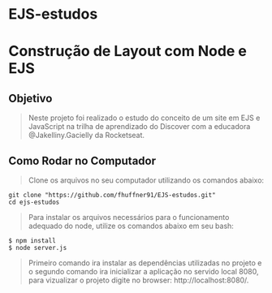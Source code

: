 # EJS-estudos

# Construção de Layout com Node e EJS
## Objetivo
> Neste projeto foi realizado o estudo do conceito de um site em EJS e JavaScript na trilha de aprendizado do Discover com a educadora @Jakelliny.Gacielly da Rocketseat.
## Como Rodar no Computador
> Clone os arquivos no seu computador utilizando os comandos abaixo:
```
git clone "https://github.com/fhuffner91/EJS-estudos.git"
cd ejs-estudos
```
> Para instalar os arquivos necessários para o funcionamento adequado do node, utilize os comandos abaixo em seu bash:
```
$ npm install
$ node server.js
```
> Primeiro comando ira instalar as dependências utilizadas no projeto e o segundo comando ira inicializar a aplicação no servido local 8080, para vizualizar o projeto digite no browser: http://localhost:8080/.